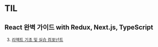# TIL

## React 완벽 가이드 with Redux, Next.js, TypeScript
3. [리액트 기초 및 실습 컴포넌트]("https://github.com/fleur75921/TIL/blob/main/React%20%EC%99%84%EB%B2%BD%20%EA%B0%80%EC%9D%B4%EB%93%9C%20with%20Redux%2C%20Next.js%2C%20TypeScript/3.%20%EB%A6%AC%EC%95%A1%ED%8A%B8%20%EA%B8%B0%EC%B4%88%20%EB%B0%8F%20%EC%8B%A4%EC%8A%B5%20%EC%BB%B4%ED%8F%AC%EB%84%8C%ED%8A%B8.md")
